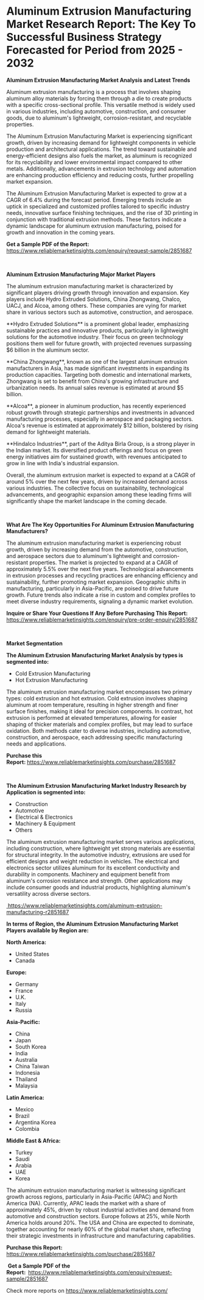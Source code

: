 <p><h1>Aluminum Extrusion Manufacturing Market Research Report: The Key To Successful Business Strategy Forecasted for Period from 2025 - 2032</h1></p><p><strong>Aluminum Extrusion Manufacturing Market Analysis and Latest Trends</strong></p>
<p><p>Aluminum extrusion manufacturing is a process that involves shaping aluminum alloy materials by forcing them through a die to create products with a specific cross-sectional profile. This versatile method is widely used in various industries, including automotive, construction, and consumer goods, due to aluminum's lightweight, corrosion-resistant, and recyclable properties.</p><p>The Aluminum Extrusion Manufacturing Market is experiencing significant growth, driven by increasing demand for lightweight components in vehicle production and architectural applications. The trend toward sustainable and energy-efficient designs also fuels the market, as aluminum is recognized for its recyclability and lower environmental impact compared to other metals. Additionally, advancements in extrusion technology and automation are enhancing production efficiency and reducing costs, further propelling market expansion.</p><p>The Aluminum Extrusion Manufacturing Market is expected to grow at a CAGR of 6.4% during the forecast period. Emerging trends include an uptick in specialized and customized profiles tailored to specific industry needs, innovative surface finishing techniques, and the rise of 3D printing in conjunction with traditional extrusion methods. These factors indicate a dynamic landscape for aluminum extrusion manufacturing, poised for growth and innovation in the coming years.</p></p>
<p><strong>Get a Sample PDF of the Report:&nbsp;</strong> <a href="https://www.reliablemarketinsights.com/enquiry/request-sample/2851687?utm_campaign=3008&utm_medium=2&utm_source=Github&utm_content=ia&utm_term=11032025&utm_id=aluminum-extrusion-manufacturing">https://www.reliablemarketinsights.com/enquiry/request-sample/2851687</a></p>
<p>&nbsp;</p>
<p><strong>Aluminum Extrusion Manufacturing Major Market Players</strong></p>
<p><p>The aluminum extrusion manufacturing market is characterized by significant players driving growth through innovation and expansion. Key players include Hydro Extruded Solutions, China Zhongwang, Chalco, UACJ, and Alcoa, among others. These companies are vying for market share in various sectors such as automotive, construction, and aerospace.</p><p>**Hydro Extruded Solutions** is a prominent global leader, emphasizing sustainable practices and innovative products, particularly in lightweight solutions for the automotive industry. Their focus on green technology positions them well for future growth, with projected revenues surpassing $6 billion in the aluminum sector.</p><p>**China Zhongwang**, known as one of the largest aluminum extrusion manufacturers in Asia, has made significant investments in expanding its production capacities. Targeting both domestic and international markets, Zhongwang is set to benefit from China's growing infrastructure and urbanization needs. Its annual sales revenue is estimated at around $5 billion.</p><p>**Alcoa**, a pioneer in aluminum production, has recently experienced robust growth through strategic partnerships and investments in advanced manufacturing processes, especially in aerospace and packaging sectors. Alcoa's revenue is estimated at approximately $12 billion, bolstered by rising demand for lightweight materials.</p><p>**Hindalco Industries**, part of the Aditya Birla Group, is a strong player in the Indian market. Its diversified product offerings and focus on green energy initiatives aim for sustained growth, with revenues anticipated to grow in line with India's industrial expansion.</p><p>Overall, the aluminum extrusion market is expected to expand at a CAGR of around 5% over the next few years, driven by increased demand across various industries. The collective focus on sustainability, technological advancements, and geographic expansion among these leading firms will significantly shape the market landscape in the coming decade.</p></p>
<p>&nbsp;</p>
<p><strong>What Are The Key Opportunities For Aluminum Extrusion Manufacturing Manufacturers?</strong></p>
<p><p>The aluminum extrusion manufacturing market is experiencing robust growth, driven by increasing demand from the automotive, construction, and aerospace sectors due to aluminum's lightweight and corrosion-resistant properties. The market is projected to expand at a CAGR of approximately 5.5% over the next five years. Technological advancements in extrusion processes and recycling practices are enhancing efficiency and sustainability, further promoting market expansion. Geographic shifts in manufacturing, particularly in Asia-Pacific, are poised to drive future growth. Future trends also indicate a rise in custom and complex profiles to meet diverse industry requirements, signaling a dynamic market evolution.</p></p>
<p><strong>Inquire or Share Your Questions If Any Before Purchasing This Report:</strong> <a href="https://www.reliablemarketinsights.com/enquiry/pre-order-enquiry/2851687?utm_campaign=3008&utm_medium=2&utm_source=Github&utm_content=ia&utm_term=11032025&utm_id=aluminum-extrusion-manufacturing">https://www.reliablemarketinsights.com/enquiry/pre-order-enquiry/2851687</a></p>
<p>&nbsp;</p>
<p><strong>Market Segmentation</strong></p>
<p><strong>The Aluminum Extrusion Manufacturing Market Analysis by types is segmented into:</strong></p>
<p><ul><li>Cold Extrusion Manufacturing</li><li>Hot Extrusion Manufacturing</li></ul></p>
<p><p>The aluminum extrusion manufacturing market encompasses two primary types: cold extrusion and hot extrusion. Cold extrusion involves shaping aluminum at room temperature, resulting in higher strength and finer surface finishes, making it ideal for precision components. In contrast, hot extrusion is performed at elevated temperatures, allowing for easier shaping of thicker materials and complex profiles, but may lead to surface oxidation. Both methods cater to diverse industries, including automotive, construction, and aerospace, each addressing specific manufacturing needs and applications.</p></p>
<p><strong>Purchase this Report:&nbsp;</strong><a href="https://www.reliablemarketinsights.com/purchase/2851687?utm_campaign=3008&utm_medium=2&utm_source=Github&utm_content=ia&utm_term=11032025&utm_id=aluminum-extrusion-manufacturing">https://www.reliablemarketinsights.com/purchase/2851687</a></p>
<p>&nbsp;</p>
<p><strong>The Aluminum Extrusion Manufacturing Market Industry Research by Application is segmented into:</strong></p>
<p><ul><li>Construction</li><li>Automotive</li><li>Electrical & Electronics</li><li>Machinery & Equipment</li><li>Others</li></ul></p>
<p><p>The aluminum extrusion manufacturing market serves various applications, including construction, where lightweight yet strong materials are essential for structural integrity. In the automotive industry, extrusions are used for efficient designs and weight reduction in vehicles. The electrical and electronics sector utilizes aluminum for its excellent conductivity and durability in components. Machinery and equipment benefit from aluminum's corrosion resistance and strength. Other applications may include consumer goods and industrial products, highlighting aluminum's versatility across diverse sectors.</p></p>
<p><a href="https://www.reliablemarketinsights.com/aluminum-extrusion-manufacturing-r2851687?utm_campaign=3008&utm_medium=2&utm_source=Github&utm_content=ia&utm_term=11032025&utm_id=aluminum-extrusion-manufacturing">&nbsp;https://www.reliablemarketinsights.com/aluminum-extrusion-manufacturing-r2851687</a></p>
<p><strong>In terms of Region, the Aluminum Extrusion Manufacturing Market Players available by Region are:</strong></p>
<p>
    <p> <strong> North America: </strong>
        <ul>
            <li>United States</li>
            <li>Canada</li>
        </ul>
        </p> 
    <p> <strong> Europe: </strong>
        <ul>
            <li>Germany</li>
            <li>France</li>
            <li>U.K.</li>
            <li>Italy</li>
            <li>Russia</li>
        </ul>
        </p> 
    <p> <strong> Asia-Pacific: </strong>
        <ul>
            <li>China</li>
            <li>Japan</li>
            <li>South Korea</li>
            <li>India</li>
            <li>Australia</li>
            <li>China Taiwan</li>
            <li>Indonesia</li>
            <li>Thailand</li>
            <li>Malaysia</li>
        </ul>
        </p> 
    <p> <strong> Latin America: </strong>
        <ul>
            <li>Mexico</li>
            <li>Brazil</li>
            <li>Argentina Korea</li>
            <li>Colombia</li>
        </ul>
        </p> 
    <p> <strong> Middle East & Africa: </strong>
        <ul>
            <li>Turkey</li>
            <li>Saudi</li>
            <li>Arabia</li>
            <li>UAE</li>
            <li>Korea</li>
        </ul>
    </p>
    </p>
<p><p>The aluminum extrusion manufacturing market is witnessing significant growth across regions, particularly in Asia-Pacific (APAC) and North America (NA). Currently, APAC leads the market with a share of approximately 45%, driven by robust industrial activities and demand from automotive and construction sectors. Europe follows at 25%, while North America holds around 20%. The USA and China are expected to dominate, together accounting for nearly 60% of the global market share, reflecting their strategic investments in infrastructure and manufacturing capabilities.</p></p>
<p><strong>Purchase this Report: </strong><a href="https://www.reliablemarketinsights.com/purchase/2851687?utm_campaign=3008&utm_medium=2&utm_source=Github&utm_content=ia&utm_term=11032025&utm_id=aluminum-extrusion-manufacturing">https://www.reliablemarketinsights.com/purchase/2851687</a></p>
<p>&nbsp;<strong>Get a Sample PDF of the Report:&nbsp;&nbsp;</strong><a href="https://www.reliablemarketinsights.com/enquiry/request-sample/2851687?utm_campaign=3008&utm_medium=2&utm_source=Github&utm_content=ia&utm_term=11032025&utm_id=aluminum-extrusion-manufacturing">https://www.reliablemarketinsights.com/enquiry/request-sample/2851687</a></p>
<p><strong></strong></p>
<p>Check more reports on <a href="https://www.reliablemarketinsights.com/?utm_campaign=3008&utm_medium=2&utm_source=Github&utm_content=ia&utm_term=11032025&utm_id=aluminum-extrusion-manufacturing">https://www.reliablemarketinsights.com/</a></p>